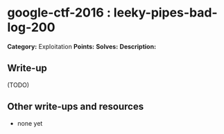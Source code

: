 # google-ctf-2016 : leeky-pipes-bad-log-200

**Category:** Exploitation
**Points:** 
**Solves:** 
**Description:**



## Write-up

(TODO)

## Other write-ups and resources

* none yet
